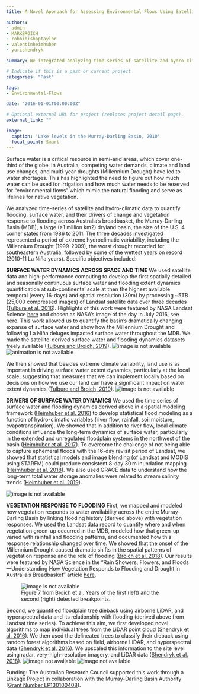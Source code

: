 ```yaml
---
title: A Novel Approach for Assessing Environmental Flows Using Satellite Data

authors:
- admin
- MARKBROICH
- robbibishoptaylor
- valentinheimhuber
- yurishendryk

summary: We integrated analyzing time-series of satellite and hydro-climatic data to quantify flooding, surface water, and their drivers of change and vegetation response to flooding across Australia’s breadbasket, the Murray-Darling Basin (MDB), a large  (>1 million km2) dryland basin the size of the U.S. 4 corner states from 1986 to 2011. The three decades investigated represented a period of extreme hydroclimatic variability, including the Millennium Drought (1999-2009), the worst drought recorded for southeastern Australia, followed by some of the wettest years on record (2010-11 La Niña years).

# Indicate if this is a past or current project
categories: "Past"

tags:
- Environmental-Flows

date: "2016-01-01T00:00:00Z"

# Optional external URL for project (replaces project detail page).
external_link: ""

image:
  caption: 'Lake levels in the Murray-Darling Basin, 2010'
  focal_point: Smart
---
```


Surface water is a critical resource in semi-arid areas, which cover one-third of the globe. In Australia, competing water demands, climate and land use changes, and multi-year droughts (Millennium Drought) have led to water shortages. This has highlighted the need to figure out how much water can be used for irrigation and how much water needs to be reserved for “environmental flows” which mimic the natural flooding and serve as lifelines for native vegetation.

We analyzed time-series of satellite and hydro-climatic data to quantify flooding, surface water, and their drivers of change and vegetation response to flooding across Australia’s breadbasket, the Murray-Darling Basin (MDB), a large  (>1 million km2) dryland basin, the size of the U.S. 4 corner states from 1986 to 2011. The three decades investigated represented a period of extreme hydroclimatic variability, including the Millennium Drought (1999-2009), the worst drought recorded for southeastern Australia, followed by some of the wettest years on record (2010-11 La Niña years).  Specific objectives included: 
 
<b>SURFACE WATER DYNAMICS ACROSS SPACE AND TIME</b> 
 We used satellite data and high-performance computing to develop the first spatially detailed and seasonally continuous surface water and flooding extent dynamics quantification at sub-continental scale at then the highest available temporal (every 16-days) and spatial resolution (30m) by processing ~5TB (25,000 compressed images) of Landsat satellite data over three decades (<a href="https://www-sciencedirect-com.prox.lib.ncsu.edu/science/article/pii/S0034425716300621">Tulbure et al. 2016</a>). Highlights of this work were featured by NASA Landsat Science <a href="https://earthobservatory.nasa.gov/images/88292/boom-and-bust-water-supplies-in-southeast-australia">here</a> and chosen as NASA’s image of the day in July 2016, see here.
 This work allowed us to quantify the basin’s dramatically changing expanse of surface water and show how the Millennium Drought and following La Niña deluges impacted surface water throughout the MDB. 
 We made the satellite-derived surface water and flooding dynamics datasets freely available (<a href="http://doi.org/10.5281/zenodo.2441784">Tulbure and Broich, 2019</a>).
<img src="SWED.png" alt="image is not available">
<img src="flood.gif" alt="animation is not available"> 

We then showed that besides extreme climate variability, land use is as important in driving surface water extent dynamics, particularly at the local scale, suggesting that measures that we can implement locally based on decisions on how we use our land can have a significant impact on water extent dynamics (<a href="https://www-sciencedirect-com.prox.lib.ncsu.edu/science/article/pii/S0048969718347466">Tulbure and Broich, 2019</a>). 
<img src="abstract.jpg" alt="image is not available">

 
<b>DRIVERS OF SURFACE WATER DYNAMICS</b>
We used the time series of surface water and flooding dynamics derived above in a spatial modeling framework (<a href="https://hess.copernicus.org/articles/20/2227/2016/">Heimhuber et al. 2016</a>) to develop statistical flood modeling as a function of hydro-climatic variables (river flow, rainfall, soil moisture, evapotranspiration). We showed that in addition to river flow, local climate conditions influence the long-term dynamics of surface water, particularly in the extended and unregulated floodplain systems in the northwest of the basin (<a href="https://agupubs.onlinelibrary.wiley.com/doi/full/10.1002/2016WR019858">Heimhuber et al. 2017</a>).  To overcome the challenge of not being able to capture ephemeral floods with the 16-day revisit period of Landsat, we showed that statistical models and image blending (of Landsat and MODIS using STARFM) could produce consistent 8-day 30 m inundation mapping (<a href="https://www.sciencedirect.com/science/article/abs/pii/S0034425718301603">Heimhuber et al. 2018</a>).
We also used GRACE data to understand how the long-term total water storage anomalies were related to stream salinity trends (<a href="https://www-sciencedirect-com.prox.lib.ncsu.edu/science/article/pii/S0303243418310675">Heimhuber et al. 2019</a>).

<img src="info.jpg" alt="image is not available">

<b>VEGETATION RESPONSE TO FLOODING</b>
First, we mapped and modeled how vegetation responds to water availability across the entire Murray-Darling Basin by linking flooding history (derived above) with vegetation responses. We used the Landsat data record to quantify where and when vegetation green-up occurred in the MDB, modeled how that green-up varied with rainfall and flooding patterns, and documented how this response relationship changed over time. We showed that the onset of the Millennium Drought caused dramatic shifts in the spatial patterns of vegetation response and the role of flooding (<a href="https://www.google.com/url?q=https://www-sciencedirect-com.prox.lib.ncsu.edu/science/article/pii/S0034425718301895&sa=D&source=docs&ust=1677085258874915&usg=AOvVaw1nkYaM-433INmlk7Alp4l9">Broich et al. 2018</a>). Our results were featured by NASA Science in the “Rain Showers, Flowers, and Floods—Understanding How Vegetation Responds to Flooding and Drought in Australia’s Breadbasket” article <a href="https://landsat.gsfc.nasa.gov/article/rain-showers-flowers-and-floods-understanding-how-vegetation-responds-to-flooding-and-drought-in-australias-breadbasket/">here</a>. 
<figure>
  <img src="fig7.jpg" alt="image is not available">
  <figcaption>Figure 7 from Broich et al. Years of the first (left) and the second (right) detected breakpoints.</figcaption>
</figure>
Second, we quantified floodplain tree dieback using airborne LiDAR, and hyperspectral data and its relationship with flooding (derived above from Landsat time series). To achieve this aim, we first developed novel algorithms to map individual trees from the LiDAR point cloud (<a href="https://www-sciencedirect-com.prox.lib.ncsu.edu/science/article/pii/S0034425715301966">Shendryk et al. 2016</a>). We then used the delineated trees to classify their dieback using random forest algorithms based on field, airborne LiDAR, and hyperspectral data (<a href="https://www-sciencedirect-com.prox.lib.ncsu.edu/science/article/pii/S0034425716303868">Shendryk et al. 2016</a>). We upscaled this information to the site level using radar, very-high-resolution imagery, and LiDAR data (<a href="https://www.google.com/url?q=https://www-sciencedirect-com.prox.lib.ncsu.edu/science/article/pii/S0303243418303155&sa=D&source=docs&ust=1677085258868349&usg=AOvVaw3vugK2_4r7l3MUvvgs1JRN">Shendryk et al. 2018</a>).

<img src="Shendryk_Graphical_Abstract.png" alt="image not available">
<img src="figure_shendryk.jpg" alt="image not available">

Funding: The Australian Research Council supported this work through a Linkage Project in collaboration with the Murray-Darling Basin Authority [<a href="https://app.dimensions.ai/details/grant/grant.3931542">Grant Number LP130100408</a>].